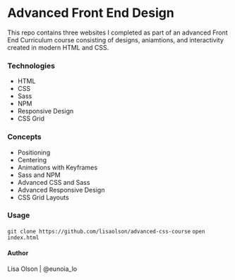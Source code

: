 # Advanced Front End Design
This repo contains three websites I completed as part of an advanced Front End Curriculum course consisting of designs, aniamtions, and interactivity created in modern HTML and CSS.

### Technologies
- HTML
- CSS
- Sass
- NPM
- Responsive Design
- CSS Grid

### Concepts
- Positioning
- Centering
- Animations with Keyframes
- Sass and NPM
- Advanced CSS and Sass
- Advanced Responsive Design
- CSS Grid Layouts

### Usage
```git clone https://github.com/lisaolson/advanced-css-course```
```open index.html```

#### Author
Lisa Olson | @eunoia_lo
